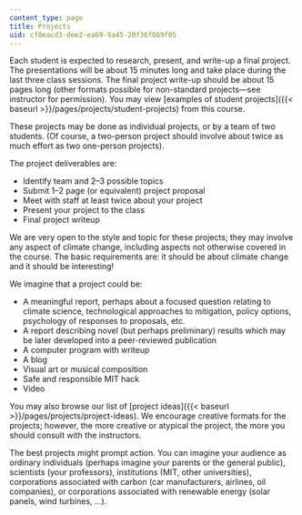 ```yaml
---
content_type: page
title: Projects
uid: cf8eacd3-dee2-ea69-9a45-20f36f669f05
---
```


Each student is expected to research, present, and write-up a final project. The presentations will be about 15 minutes long and take place during the last three class sessions. The final project write-up should be about 15 pages long (other formats possible for non-standard projects—see instructor for permission). You may view [examples of student projects]({{< baseurl >}}/pages/projects/student-projects) from this course. 

These projects may be done as individual projects, or by a team of two students. (Of course, a two-person project should involve about twice as much effort as two one-person projects).

The project deliverables are:

*   Identify team and 2–3 possible topics
*   Submit 1–2 page (or equivalent) project proposal
*   Meet with staff at least twice about your project
*   Present your project to the class
*   Final project writeup

We are very open to the style and topic for these projects; they may involve any aspect of climate change, including aspects not otherwise covered in the course. The basic requirements are: it should be about climate change and it should be interesting!

We imagine that a project could be:

*   A meaningful report, perhaps about a focused question relating to climate science, technological approaches to mitigation, policy options, psychology of responses to proposals, etc.
*   A report describing novel (but perhaps preliminary) results which may be later developed into a peer-reviewed publication
*   A computer program with writeup
*   A blog
*   Visual art or musical composition
*   Safe and responsible MIT hack
*   Video

You may also browse our list of [project ideas]({{< baseurl >}}/pages/projects/project-ideas). We encourage creative formats for the projects; however, the more creative or atypical the project, the more you should consult with the instructors.

The best projects might prompt action. You can imagine your audience as ordinary individuals (perhaps imagine your parents or the general public), scientists (your professors), institutions (MIT, other universities), corporations associated with carbon (car manufacturers, airlines, oil companies), or corporations associated with renewable energy (solar panels, wind turbines, ...).